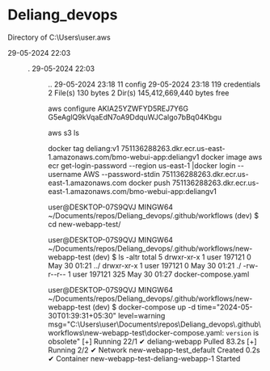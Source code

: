 # Deliang_devops

 Directory of C:\Users\user\.aws

29-05-2024  22:03    <DIR>          .
29-05-2024  22:03    <DIR>          ..
29-05-2024  23:18                11 config
29-05-2024  23:18               119 credentials
               2 File(s)            130 bytes
               2 Dir(s)  145,412,669,440 bytes free


aws configure AKIA25YZWFYD5REJ7Y6G G5eAglQ9kVqaEdN7oA9DdquWJCalgo7bBq04Kbgu

aws s3 ls

docker tag deliang:v1 751136288263.dkr.ecr.us-east-1.amazonaws.com/bmo-webui-app:deliangv1 docker image aws ecr get-login-password --region us-east-1 |docker login --username AWS --password-stdin 751136288263.dkr.ecr.us-east-1.amazonaws.com docker push 751136288263.dkr.ecr.us-east-1.amazonaws.com/bmo-webui-app:deliangv1

user@DESKTOP-07S9QVJ MINGW64 ~/Documents/repos/Deliang_devops/.github/workflows (dev)
$ cd new-webapp-test/

user@DESKTOP-07S9QVJ MINGW64 ~/Documents/repos/Deliang_devops/.github/workflows/new-webapp-test (dev)
$ ls -altr
total 5
drwxr-xr-x 1 user 197121   0 May 30 01:21 ../
drwxr-xr-x 1 user 197121   0 May 30 01:21 ./
-rw-r--r-- 1 user 197121 325 May 30 01:27 docker-compose.yaml

user@DESKTOP-07S9QVJ MINGW64 ~/Documents/repos/Deliang_devops/.github/workflows/new-webapp-test (dev)
$ docker-compose up -d
time="2024-05-30T01:39:31+05:30" level=warning msg="C:\\Users\\user\\Documents\\repos\\Deliang_devops\\.github\\workflows\\new-webapp-test\\docker-compose.yaml: `version` is obsolete"
[+] Running 22/1
 ✔ deliang-webapp Pulled                                                                                                                                                                                                                83.2s 
[+] Running 2/2
 ✔ Network new-webapp-test_default             Created                                                                                                                                                                                   0.2s 
 ✔ Container new-webapp-test-deliang-webapp-1  Started            
 